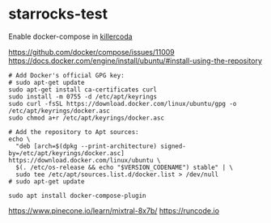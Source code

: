 # starrocks-test

Enable docker-compose in [killercoda](https://killercoda.com) 

https://github.com/docker/compose/issues/11009
https://docs.docker.com/engine/install/ubuntu/#install-using-the-repository

```
# Add Docker's official GPG key:
# sudo apt-get update
sudo apt-get install ca-certificates curl
sudo install -m 0755 -d /etc/apt/keyrings
sudo curl -fsSL https://download.docker.com/linux/ubuntu/gpg -o /etc/apt/keyrings/docker.asc
sudo chmod a+r /etc/apt/keyrings/docker.asc

# Add the repository to Apt sources:
echo \
  "deb [arch=$(dpkg --print-architecture) signed-by=/etc/apt/keyrings/docker.asc] https://download.docker.com/linux/ubuntu \
  $(. /etc/os-release && echo "$VERSION_CODENAME") stable" | \
  sudo tee /etc/apt/sources.list.d/docker.list > /dev/null
# sudo apt-get update

sudo apt install docker-compose-plugin

```

https://www.pinecone.io/learn/mixtral-8x7b/
https://runcode.io



